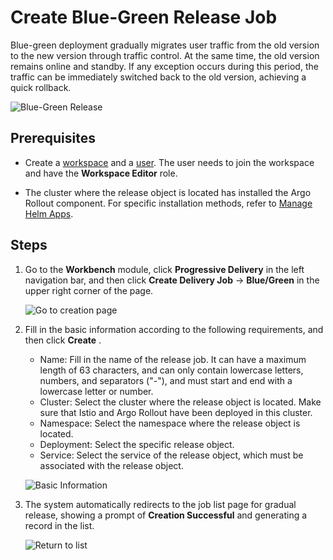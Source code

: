 # Create Blue-Green Release Job

Blue-green deployment gradually migrates user traffic from the old version to the new version
through traffic control. At the same time, the old version remains online and standby. If any
exception occurs during this period, the traffic can be immediately switched back to the old
version, achieving a quick rollback.

![Blue-Green Release](https://docs.daocloud.io/daocloud-docs-images/docs/zh/docs/amamba/images/blue-green.png)

## Prerequisites

- Create a [workspace](../../../ghippo/user-guide/workspace/workspace.md) and a
  [user](../../../ghippo/user-guide/access-control/user.md). The user needs to
  join the workspace and have the __Workspace Editor__ role.

- The cluster where the release object is located has installed the Argo Rollout component.
  For specific installation methods, refer to [Manage Helm Apps](../../../kpanda/user-guide/helm/helm-app.md).

## Steps

1. Go to the __Workbench__ module, click __Progressive Delivery__ in the left navigation bar,
   and then click __Create Delivery Job__ -> __Blue/Green__ in the upper right corner of the page.

    ![Go to creation page](https://docs.daocloud.io/daocloud-docs-images/docs/en/docs/amamba/images/blue-green01.png)

2. Fill in the basic information according to the following requirements, and then click __Create__ .

    - Name: Fill in the name of the release job. It can have a maximum length of 63 characters,
      and can only contain lowercase letters, numbers, and separators ("-"), and must start and
      end with a lowercase letter or number.
    - Cluster: Select the cluster where the release object is located. Make sure that Istio
      and Argo Rollout have been deployed in this cluster.
    - Namespace: Select the namespace where the release object is located.
    - Deployment: Select the specific release object.
    - Service: Select the service of the release object, which must be associated with the
      release object.

    ![Basic Information](https://docs.daocloud.io/daocloud-docs-images/docs/en/docs/amamba/images/blue-green02.png)

3. The system automatically redirects to the job list page for gradual release, showing a prompt
   of __Creation Successful__ and generating a record in the list.

    ![Return to list](../../images/blue-green03.png)

